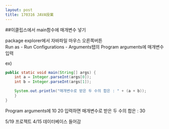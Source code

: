```yaml
---
layout: post
title: 170316 JAVA授業
---
```


##이클립스에서 main함수에 매개변수 넣기

package explorer에서 자바파일 마우스 오른쪽버튼   
Run as - Run Configurations - Arguments탭의 Program arguments에 매개변수 입력   

ex)
```java
public static void main(String[] args) {
	int a = Integer.parseInt(args[0]);
	int b = Integer.parseInt(args[1]);

	System.out.println("매개변수로 받은 두 수의 합은 : " + (a + b));
	}
}
```

Program arguments에 10 20 입력하면
매개변수로 받은 두 수의 합은 : 30


5/19 프로젝트
4/15 데이터베이스 들어감
